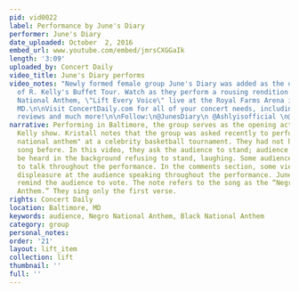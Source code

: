 ```yaml
---
pid: vid0022
label: Performance by June's Diary
performer: June's Diary
date_uploaded: October  2, 2016
embed_url: www.youtube.com/embed/jmrsCXGGaIk
length: '3:09'
uploaded_by: Concert Daily
video_title: June's Diary performs
video_notes: "Newly formed female group June's Diary was added as the opening act
  of R. Kelly's Buffet Tour. Watch as they perform a rousing rendition of the Negro
  National Anthem, \"Lift Every Voice\" live at the Royal Farms Arena in Baltimore,
  MD.\n\nVisit ConcertDaily.com for all of your concert needs, including pics, videos,
  reviews and much more!\n\nFollow:\n@JunesDiary\n @Ashlyisofficial \n@BriennaDevlugt\n@gabbysmouth\n@officialShyann\n@itsKristallyn\n@concertdaily"
narrative: Performing in Baltimore, the group serves as the opening act for an R.
  Kelly show. Kristall notes that the group was asked recently to perform the "black
  national anthem" at a celebrity basketball tournament. They had not heard of the
  song before. In this video, they ask the audience to stand; audience members can
  be heard in the background refusing to stand, laughing. Some audience members continue
  to talk throughout the performance. In the comments section, some viewers express
  displeasure at the audience speaking throughout the performance. June's Diary members
  remind the audience to vote. The note refers to the song as the “Negro National
  Anthem.” They sing only the first verse.
rights: Concert Daily
location: Baltimore, MD
keywords: audience, Negro National Anthem, Black National Anthem
category: group
personal_notes: 
order: '21'
layout: lift_item
collection: lift
thumbnail: ''
full: ''
---
```

